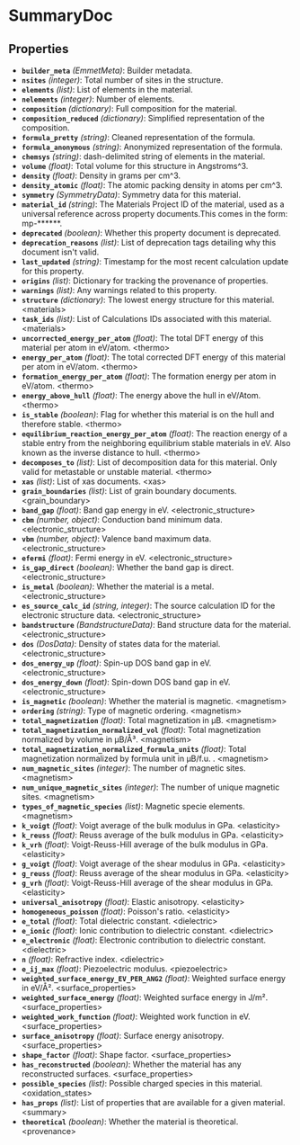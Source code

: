 # SummaryDoc

## Properties

- **`builder_meta`** *(EmmetMeta)*: Builder metadata. 
- **`nsites`** *(integer)*: Total number of sites in the structure. 
- **`elements`** *(list)*: List of elements in the material. 
- **`nelements`** *(integer)*: Number of elements. 
- **`composition`** *(dictionary)*: Full composition for the material. 
- **`composition_reduced`** *(dictionary)*: Simplified representation of the composition. 
- **`formula_pretty`** *(string)*: Cleaned representation of the formula. 
- **`formula_anonymous`** *(string)*: Anonymized representation of the formula. 
- **`chemsys`** *(string)*: dash-delimited string of elements in the material. 
- **`volume`** *(float)*: Total volume for this structure in Angstroms^3. 
- **`density`** *(float)*: Density in grams per cm^3. 
- **`density_atomic`** *(float)*: The atomic packing density in atoms per cm^3. 
- **`symmetry`** *(SymmetryData)*: Symmetry data for this material. 
- **`material_id`** *(string)*: The Materials Project ID of the material, used as a universal reference across property documents.This comes in the form: mp-******. 
- **`deprecated`** *(boolean)*: Whether this property document is deprecated. 
- **`deprecation_reasons`** *(list)*: List of deprecation tags detailing why this document isn't valid. 
- **`last_updated`** *(string)*: Timestamp for the most recent calculation update for this property. 
- **`origins`** *(list)*: Dictionary for tracking the provenance of properties. 
- **`warnings`** *(list)*: Any warnings related to this property. 
- **`structure`** *(dictionary)*: The lowest energy structure for this material. \<materials\>
- **`task_ids`** *(list)*: List of Calculations IDs associated with this material. \<materials\>
- **`uncorrected_energy_per_atom`** *(float)*: The total DFT energy of this material per atom in eV/atom. \<thermo\>
- **`energy_per_atom`** *(float)*: The total corrected DFT energy of this material per atom in eV/atom. \<thermo\>
- **`formation_energy_per_atom`** *(float)*: The formation energy per atom in eV/atom. \<thermo\>
- **`energy_above_hull`** *(float)*: The energy above the hull in eV/Atom. \<thermo\>
- **`is_stable`** *(boolean)*: Flag for whether this material is on the hull and therefore stable. \<thermo\>
- **`equilibrium_reaction_energy_per_atom`** *(float)*: The reaction energy of a stable entry from the neighboring equilibrium stable materials in eV. Also known as the inverse distance to hull. \<thermo\>
- **`decomposes_to`** *(list)*: List of decomposition data for this material. Only valid for metastable or unstable material. \<thermo\>
- **`xas`** *(list)*: List of xas documents. \<xas\>
- **`grain_boundaries`** *(list)*: List of grain boundary documents. \<grain_boundary\>
- **`band_gap`** *(float)*: Band gap energy in eV. \<electronic_structure\>
- **`cbm`** *(number, object)*: Conduction band minimum data. \<electronic_structure\>
- **`vbm`** *(number, object)*: Valence band maximum data. \<electronic_structure\>
- **`efermi`** *(float)*: Fermi energy in eV. \<electronic_structure\>
- **`is_gap_direct`** *(boolean)*: Whether the band gap is direct. \<electronic_structure\>
- **`is_metal`** *(boolean)*: Whether the material is a metal. \<electronic_structure\>
- **`es_source_calc_id`** *(string, integer)*: The source calculation ID for the electronic structure data. \<electronic_structure\>
- **`bandstructure`** *(BandstructureData)*: Band structure data for the material. \<electronic_structure\>
- **`dos`** *(DosData)*: Density of states data for the material. \<electronic_structure\>
- **`dos_energy_up`** *(float)*: Spin-up DOS band gap in eV. \<electronic_structure\>
- **`dos_energy_down`** *(float)*: Spin-down DOS band gap in eV. \<electronic_structure\>
- **`is_magnetic`** *(boolean)*: Whether the material is magnetic. \<magnetism\>
- **`ordering`** *(string)*: Type of magnetic ordering. \<magnetism\>
- **`total_magnetization`** *(float)*: Total magnetization in μB. \<magnetism\>
- **`total_magnetization_normalized_vol`** *(float)*: Total magnetization normalized by volume in μB/Å³. \<magnetism\>
- **`total_magnetization_normalized_formula_units`** *(float)*: Total magnetization normalized by formula unit in μB/f.u. . \<magnetism\>
- **`num_magnetic_sites`** *(integer)*: The number of magnetic sites. \<magnetism\>
- **`num_unique_magnetic_sites`** *(integer)*: The number of unique magnetic sites. \<magnetism\>
- **`types_of_magnetic_species`** *(list)*: Magnetic specie elements. \<magnetism\>
- **`k_voigt`** *(float)*: Voigt average of the bulk modulus in GPa. \<elasticity\>
- **`k_reuss`** *(float)*: Reuss average of the bulk modulus in GPa. \<elasticity\>
- **`k_vrh`** *(float)*: Voigt-Reuss-Hill average of the bulk modulus in GPa. \<elasticity\>
- **`g_voigt`** *(float)*: Voigt average of the shear modulus in GPa. \<elasticity\>
- **`g_reuss`** *(float)*: Reuss average of the shear modulus in GPa. \<elasticity\>
- **`g_vrh`** *(float)*: Voigt-Reuss-Hill average of the shear modulus in GPa. \<elasticity\>
- **`universal_anisotropy`** *(float)*: Elastic anisotropy. \<elasticity\>
- **`homogeneous_poisson`** *(float)*: Poisson's ratio. \<elasticity\>
- **`e_total`** *(float)*: Total dielectric constant. \<dielectric\>
- **`e_ionic`** *(float)*: Ionic contribution to dielectric constant. \<dielectric\>
- **`e_electronic`** *(float)*: Electronic contribution to dielectric constant. \<dielectric\>
- **`n`** *(float)*: Refractive index. \<dielectric\>
- **`e_ij_max`** *(float)*: Piezoelectric modulus. \<piezoelectric\>
- **`weighted_surface_energy_EV_PER_ANG2`** *(float)*: Weighted surface energy in eV/Å². \<surface_properties\>
- **`weighted_surface_energy`** *(float)*: Weighted surface energy in J/m². \<surface_properties\>
- **`weighted_work_function`** *(float)*: Weighted work function in eV. \<surface_properties\>
- **`surface_anisotropy`** *(float)*: Surface energy anisotropy. \<surface_properties\>
- **`shape_factor`** *(float)*: Shape factor. \<surface_properties\>
- **`has_reconstructed`** *(boolean)*: Whether the material has any reconstructed surfaces. \<surface_properties\>
- **`possible_species`** *(list)*: Possible charged species in this material. \<oxidation_states\>
- **`has_props`** *(list)*: List of properties that are available for a given material. \<summary\>
- **`theoretical`** *(boolean)*: Whether the material is theoretical. \<provenance\>